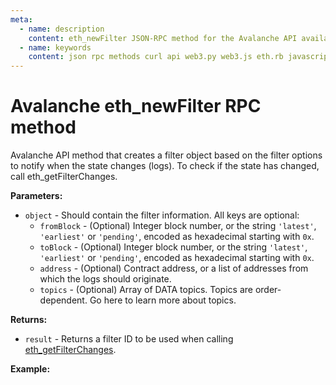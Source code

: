 ```yaml
---
meta:
  - name: description
    content: eth_newFilter JSON-RPC method for the Avalanche API available with examples in web3.js, web3.py, eth.rb, and cURL.
  - name: keywords
    content: json rpc methods curl api web3.py web3.js eth.rb javascript python ruby Avalanche
---
```


# Avalanche eth_newFilter RPC method

Avalanche API method that creates a filter object based on the filter options to notify when the state changes (logs). To check if the state has changed, call eth_getFilterChanges.

**Parameters:**

- `object` - Should contain the filter information. All keys are optional:
  - `fromBlock` - (Optional) Integer block number, or the string `'latest'`, `'earliest'` or `'pending'`, encoded as hexadecimal starting with `0x`.
  - `toBlock` - (Optional) Integer block number, or the string `'latest'`, `'earliest'` or `'pending'`, encoded as hexadecimal starting with `0x`.
  - `address` - (Optional) Contract address, or a list of addresses from which the logs should originate.
  - `topics` - (Optional) Array of DATA topics. Topics are order-dependent. Go here to learn more about topics.

**Returns:**

- `result` - Returns a filter ID to be used when calling [eth_getFilterChanges](/api/avalanche/eth_getfilterchanges).

**Example:**

<CodeSwitcher :languages="{js:'web3.js', py:'web3.py', rb:'eth.rb', cr:'cURL'}">
<template v-slot:js>

```js
// Web3.js does not support this feature. See the Web3.js subscriptions page.
```

</template>
<template v-slot:py>

```py
from web3 import Web3
node_url = "CHAINSTACK_NODE_URL"
newBlockFilterId = web3.eth.filter("latest")
newFilterId = web3.eth.filter({
  "fromBlock": "0x12BB7BA",
  "toBlock": "latest",
  "address": "0xB31f66AA3C1e785363F0875A1B74E27b85FD66c7"
})
print(newFilterId)
```

</template>
<template v-slot:rb>

```rb
require "eth"
client = Eth::Client.create "CHAINSTACK_NODE_URL"
filter = {
  fromBlock: "0x12BB7BA",
  toBlock: "latest",
  address: "0xB31f66AA3C1e785363F0875A1B74E27b85FD66c7"
}
response = client.eth_new_filter(filter)
puts response["result"]

```

</template>
<template v-slot:cr>

```sh
curl -X POST "CHAINSTACK_NODE_URL" \
  -H "Content-Type: application/json" \
  --data '{"method":"eth_newFilter","params":[{"fromBlock": "0x12BB7BA", "toBlock": "0x6C6174657374", "address": "0xB31f66AA3C1e785363F0875A1B74E27b85FD66c7","topics": []}], "jsonrpc":"2.0", "id":1}'

```

</template>
</CodeSwitcher>
